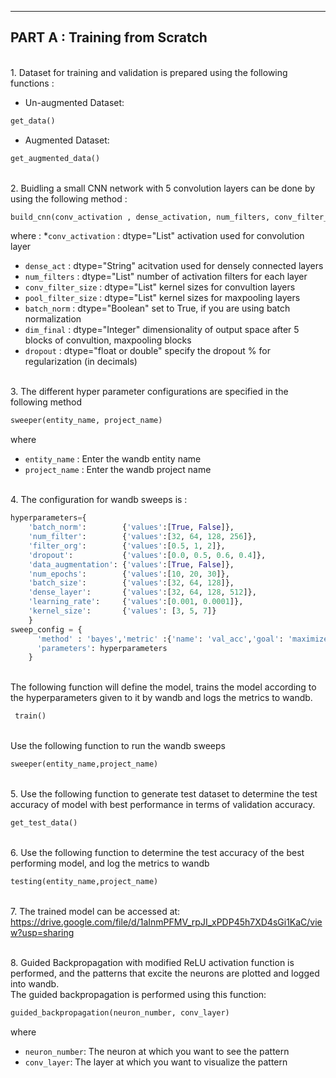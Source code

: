 ---
## PART A : Training from Scratch
<br/> 1. Dataset for training and validation is prepared using the following functions :
  * Un-augmented Dataset: 
  ```python 
  get_data()
  ```
  * Augmented Dataset:
  ```python 
  get_augmented_data()
  ```
<br/> 2. Buidling a small CNN network with 5 convolution layers can be done by using the following method :
```python
build_cnn(conv_activation , dense_activation, num_filters, conv_filter_size, pool_filter_size, batch_norm, dense_layer, dropout)
```
where :
  *`conv_activation`     : dtype="List"    activation used for convolution layer
  * `dense_act`           : dtype="String"  acitvation used for densely connected layers
  * `num_filters`         : dtype="List"    number of activation filters for each layer
  * `conv_filter_size`   : dtype="List"    kernel sizes for convultion layers
  * `pool_filter_size`    : dtype="List"    kernel sizes for maxpooling layers
  * `batch_norm`          : dtype="Boolean" set to True, if you are using batch normalization
  * `dim_final`          : dtype="Integer" dimensionality of output space after 5 blocks of convultion, maxpooling blocks
  * `dropout`             : dtype="float or double" specify the dropout % for regularization (in decimals)

<br/> 3. The different hyper parameter configurations are specified in the following method
```python
sweeper(entity_name, project_name)
```
where
  * `entity_name` : Enter the wandb entity name
  * `project_name` : Enter the wandb project name

<br/> 4. The configuration for wandb sweeps is :
```python
hyperparameters={
    'batch_norm':        {'values':[True, False]},
    'num_filter':        {'values':[32, 64, 128, 256]},
    'filter_org':        {'values':[0.5, 1, 2]},
    'dropout':           {'values':[0.0, 0.5, 0.6, 0.4]},
    'data_augmentation': {'values':[True, False]},
    'num_epochs':        {'values':[10, 20, 30]},
    'batch_size':        {'values':[32, 64, 128]},
    'dense_layer':       {'values':[32, 64, 128, 512]},
    'learning_rate':     {'values':[0.001, 0.0001]},
    'kernel_size':       {'values': [3, 5, 7]}
    }   
sweep_config = {
      'method' : 'bayes','metric' :{'name': 'val_acc','goal': 'maximize'},
      'parameters': hyperparameters
    }
```
<br/> The following function will define the model, trains the model according to the hyperparameters given to it by wandb and logs the metrics to wandb.

```python
 train()
``` 
<br/>Use the following function to run the wandb sweeps 
```python 
sweeper(entity_name,project_name)
```
<br/> 5. Use the following function to generate test dataset to determine the test accuracy of model with best performance in terms of validation accuracy.
```python
get_test_data()
```
<br/> 6. Use the following function to determine the test accuracy of the best performing model, and log the metrics to wandb
```python
testing(entity_name,project_name)
```
<br/> 7. The trained model can be accessed at: https://drive.google.com/file/d/1aInmPFMV_rpJI_xPDP45h7XD4sGi1KaC/view?usp=sharing

<br/> 8. Guided Backpropagation with modified ReLU activation function is performed, and the patterns that excite the neurons are plotted and logged into wandb. 
<br/> The guided backpropagation is performed using this function:
```python
guided_backpropagation(neuron_number, conv_layer)
```
where
 * `neuron_number`: The neuron at which you want to see the pattern
 * `conv_layer`: The layer at which you want to visualize the pattern
